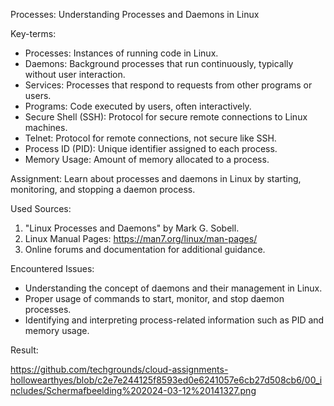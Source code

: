 Processes:
Understanding Processes and Daemons in Linux

Key-terms:
- Processes: Instances of running code in Linux.
- Daemons: Background processes that run continuously, typically without user interaction.
- Services: Processes that respond to requests from other programs or users.
- Programs: Code executed by users, often interactively.
- Secure Shell (SSH): Protocol for secure remote connections to Linux machines.
- Telnet: Protocol for remote connections, not secure like SSH.
- Process ID (PID): Unique identifier assigned to each process.
- Memory Usage: Amount of memory allocated to a process.

Assignment:
Learn about processes and daemons in Linux by starting, monitoring, and stopping a daemon process.

Used Sources:
1. "Linux Processes and Daemons" by Mark G. Sobell.
2. Linux Manual Pages: https://man7.org/linux/man-pages/
3. Online forums and documentation for additional guidance.

Encountered Issues:
- Understanding the concept of daemons and their management in Linux.
- Proper usage of commands to start, monitor, and stop daemon processes.
- Identifying and interpreting process-related information such as PID and memory usage.

Result:

https://github.com/techgrounds/cloud-assignments-hollowearthyes/blob/c2e7e244125f8593ed0e6241057e6cb27d508cb6/00_includes/Schermafbeelding%202024-03-12%20141327.png